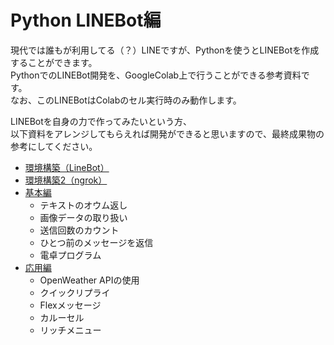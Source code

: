 # Python LINEBot編

現代では誰もが利用してる（？）LINEですが、Pythonを使うとLINEBotを作成することができます。  
PythonでのLINEBot開発を、GoogleColab上で行うことができる参考資料です。  
なお、このLINEBotはColabのセル実行時のみ動作します。  

LINEBotを自身の力で作ってみたいという方、  
以下資料をアレンジしてもらえれば開発ができると思いますので、最終成果物の参考にしてください。

- [環境構築（LineBot）](../../2024/linebot/env.md)
- [環境構築2（ngrok）](../../2024/linebot/env2.md)
- [基本編](../../2024/linebot/LINEBot_Basic.ipynb)
    - テキストのオウム返し
    - 画像データの取り扱い
    - 送信回数のカウント
    - ひとつ前のメッセージを返信
    - 電卓プログラム
- [応用編](../../2024/linebot/LINEBot_Advanced.ipynb)
    - OpenWeather APIの使用
    - クイックリプライ
    - Flexメッセージ
    - カルーセル
    - リッチメニュー
